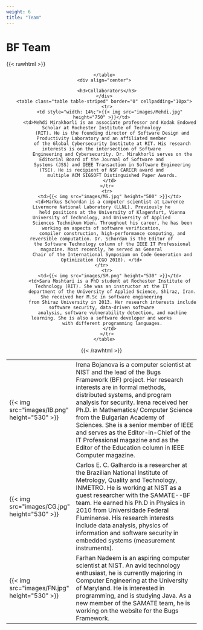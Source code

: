 ```yaml
---
weight: 6
title: "Team"
---
```

# BF Team
{{< rawhtml >}}
<div class="" align="center">
      <table class="table table-striped" border="0" cellpadding="10px">
        <tr>
          <td style="width: 14%;">{{< img src="images/IB.png" height="530" >}}
</td>
          <td>Irena Bojanova is a computer scientist at NIST and the lead of the Bugs Framework (BF) project. Her
            research interests are in formal methods, distributed systems, and program analysis for security. Irena
            received her Ph.D. in Mathematics/ Computer Science from the Bulgarian Academy of Sciences. She is a senior
            member of IEEE and serves as the Editor-in-Chief of the IT Professional magazine and as the Editor of the
            Education column in IEEE Computer magazine. </td>
        </tr>
        <tr>
          <td>{{< img src="images/CG.jpg" height="530" >}}</td>
          <td>Carlos E. C. Galhardo is a researcher at the Brazilian National Institute of Metrology, Quality and
            Technology, INMETRO. He is working at NIST as a guest researcher with the SAMATE--BF team. He earned his
            Ph.D in Physics in 2010 from Universidade Federal Fluminense. His research interests include data analysis,
            physics of information and software security in embedded systems (measurement instruments).</td>
        </tr>
        <tr>
          <td>{{< img src="images/FN.jpg" height="530" >}}</td>
          <td> Farhan Nadeem is an aspiring computer scientist at NIST. An avid technology enthusiast, he is currently
            majoring in Computer Engineering at the University of Maryland. He is interested in programming, and is
            studying Java. As a new member of the SAMATE team, he is working on the website for the Bugs Framework.</td>
        </tr>

      </table>
      <div align="center">

        <h3>Collaborators</h3>
      </div>
      <table class="table table-striped" border="0" cellpadding="10px">
        <tr>
          <td style="width: 14%;">{{< img src="images/Mehdi.jpg" height="750" >}}</td>
          <td>Mehdi Mirakhorli is an associate professor and Kodak Endowed Scholar at Rochester Institute of Technology
            (RIT). He is the founding director of Software Design and Productivity Laboratory and an affiliated member
            of the Global Cybersecurity Institute at RIT. His research interests is on the intersection of Software
            Engineering and Cybersecurity. Dr. Mirakhorli serves on the Editorial Board of the Journal of Software and
            Systems (JSS) and IEEE Transaction in Software Engineering (TSE). He is recipient of NSF CAREER award and
            multiple ACM SIGSOFT Distinguished Paper Awards.
          </td>
        </tr>
        <tr>
          <td>{{< img src="images/MS.jpg" height="500" >}}</td>
          <td>Markus Schordan is a computer scientist at Lawrence Livermore National Laboratory (LLNL). Previously he
            held positions at the University of Klagenfurt, Vienna University of Technology, and University of Applied
            Sciences Technikum Wien. Throughout his career, he has been working on aspects of software verification,
            compiler construction, high-performance computing, and reversible computation. Dr. Schordan is the Editor of
            the Software Technology column of the IEEE IT Professional magazine. Most recently, he served as General
            Chair of the International Symposium on Code Generation and Optimization (CGO 2018). </td>
        </tr>    
        <tr>
          <td>{{< img src="images/SM.png" height="530" >}}</td>
          <td>Sara Moshtari is a PhD student at Rochester Institute of Technology (RIT). She was an instructor at the IT
            department of the University of Applied Science, Shiraz, Iran. She received her M.Sc in software engineering
            from Shiraz University in 2013. Her research interests include software security, data-driven software
            analysis, software vulnerability detection, and machine learning. She is also a software developer and works
            with different programming languages.
          </td>
        </tr>
      </table>
<!--      <div align="center">

        <h3>Former Team Members and Interns</h3>
      </div>
      <table class="table table-striped" border="0" cellpadding="10px">
        <tr>
          <td style="width: 14%;">{{< img src="images/PB.jpeg" height="530" >}}</td>
          <td>Paul E. Black has nearly 20 years of industrial experience in developing software for IC design and
            verification, assuring software quality, and managing business data processing. He is the
            founder and editor of the Dictionary of Algorithms and Data Structures https://www.nist.gov/dads/. Black
            earned a Ph.D. from Brigham Young University in 1998. He taught classes at Brigham Young University and
            Johns Hopkins University. He has published in static analysis, software testing, networks and queuing
            analysis, formal methods, software verification, quantum computing, and computer forensics. He is a member
            of ACM and a senior member of IEEE.</td>
        </tr>
        <tr>
          <td>{{< img src="images/YY.jpeg" height="530" >}}</td>
          <td>Yaacov Yesha is a professor at the Department of Computer Science and Electrical Engineering at the
            University of Maryland, Baltimore County. He earned his PhD in Computer Science in 1979 from the Weizmann
            Institute of Science. His research interests include software assurance and cloud computing.</td>
        </tr>
        <tr>
          <td>{{< img src="images/YW.jpeg" height="530" >}}</td>
          <td>Yan Wu is an assistant professor at the Computer Science Department of Bowling Green State University.
            Previously she was a guest researcher with the SAMATE team at NIST. She earned her Ph.D. degree in
            Information Technology from the University of Nebraska at Omaha in 2011. Her research interests are software
            engineering and software assurance.</td>
        </tr>
        <tr>
          <td>{{< img src="images/KS.jpg" height="530" >}}</td>
          <td> Kyle Sung is a NIST Intern and senior at Winston Churchill High School. With a passion for tech, Kyle
            plans to study computer science in the near future. As a member of the SAMATE team, Kyle helps update and
            maintain the Bugs Framework website.</td>
        </tr>
        <tr>
          <td>{{< img src="images/ZE.jpeg" height="530" >}}</td>
          <td> Zachary Evans is a former NIST Volunteer, who currently works towards his Software Engineering degree at
            RIT.</td>
        </tr>
      </table>
    </div> -->

{{< /rawhtml >}}
